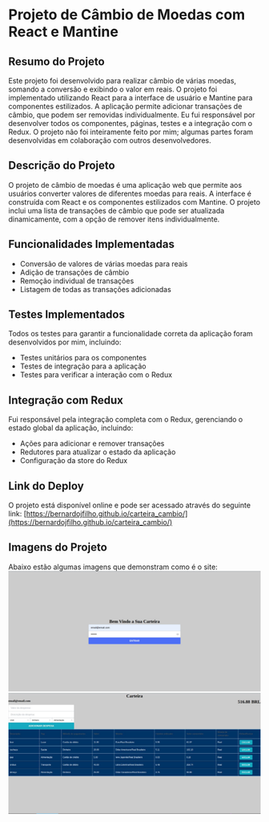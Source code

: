 # Projeto de Câmbio de Moedas com React e Mantine

## Resumo do Projeto
Este projeto foi desenvolvido para realizar câmbio de várias moedas, somando a conversão e exibindo o valor em reais. O projeto foi implementado utilizando React para a interface de usuário e Mantine para componentes estilizados. A aplicação permite adicionar transações de câmbio, que podem ser removidas individualmente. Eu fui responsável por desenvolver todos os componentes, páginas, testes e a integração com o Redux. O projeto não foi inteiramente feito por mim; algumas partes foram desenvolvidas em colaboração com outros desenvolvedores.

## Descrição do Projeto
O projeto de câmbio de moedas é uma aplicação web que permite aos usuários converter valores de diferentes moedas para reais. A interface é construída com React e os componentes estilizados com Mantine. O projeto inclui uma lista de transações de câmbio que pode ser atualizada dinamicamente, com a opção de remover itens individualmente.

## Funcionalidades Implementadas
- Conversão de valores de várias moedas para reais
- Adição de transações de câmbio
- Remoção individual de transações
- Listagem de todas as transações adicionadas

## Testes Implementados
Todos os testes para garantir a funcionalidade correta da aplicação foram desenvolvidos por mim, incluindo:
- Testes unitários para os componentes
- Testes de integração para a aplicação
- Testes para verificar a interação com o Redux

## Integração com Redux
Fui responsável pela integração completa com o Redux, gerenciando o estado global da aplicação, incluindo:
- Ações para adicionar e remover transações
- Redutores para atualizar o estado da aplicação
- Configuração da store do Redux

## Link do Deploy
O projeto está disponível online e pode ser acessado através do seguinte link:
[https://bernardojfilho.github.io/carteira_cambio/](https://bernardojfilho.github.io/carteira_cambio/)

## Imagens do Projeto
Abaixo estão algumas imagens que demonstram como é o site:
![Imagem 1 do site](./photo_2024-05-17_20-20-29.jpg)
![Imagem 2 do site](./photo_5062290811936418874_y.jpg)
